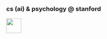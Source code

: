 ### cs (ai) & psychology @ stanford
<a href="https://www.linkedin.com/in/sreenadh-yandapalli/" target="_blank">
  <img src="https://cdn.jsdelivr.net/gh/devicons/devicon/icons/linkedin/linkedin-original.svg" width="40" />
</a>
